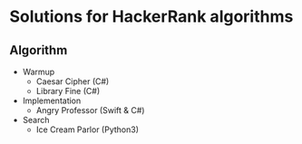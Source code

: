 # Solutions for HackerRank algorithms

## Algorithm
- Warmup
	- Caesar Cipher (C#)
	- Library Fine (C#)
- Implementation
	- Angry Professor (Swift & C#)
- Search
	- Ice Cream Parlor (Python3)